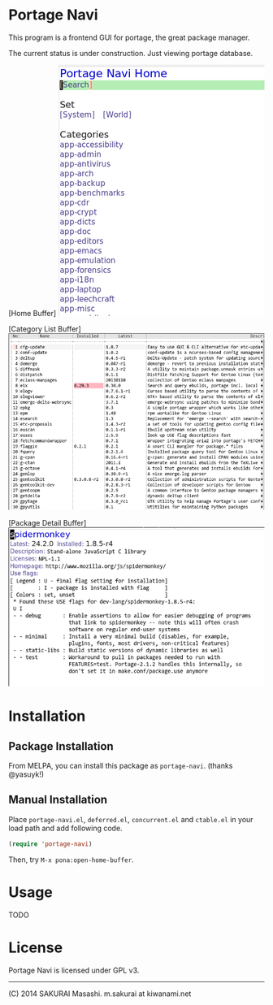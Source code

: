 # Portage Navi

This program is a frontend GUI for portage, the great package manager.

The current status is under construction. Just viewing portage database.

[Home Buffer]
![Home](./img/home1.png)

[Category List Buffer]
![Category List](./img/app-list1.png)

[Package Detail Buffer]
![Package Detail](./img/detail1.png)

# Installation

## Package Installation

From MELPA, you can install this package as `portage-navi`.
(thanks @yasuyk!)

## Manual Installation

Place `portage-navi.el`, `deferred.el`, `concurrent.el` and `ctable.el` in your load path and add following code.

```lisp
(require 'portage-navi)
```

Then, try `M-x pona:open-home-buffer`.

# Usage

TODO

# License

Portage Navi is licensed under GPL v3.

----
(C) 2014 SAKURAI Masashi. m.sakurai at kiwanami.net
